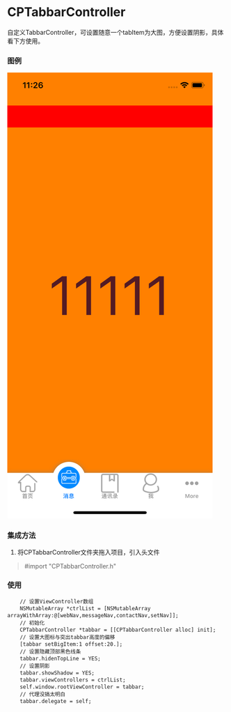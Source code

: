 # CPTabbarController
自定义TabbarController，可设置随意一个tabItem为大图，方便设置阴影，具体看下方使用。

### 图例
![image](https://github.com/Bo-Po/Tool/blob/master/Base/CPTabbarController/tabbar.png)
### 集成方法
   1. 将CPTabbarController文件夹拖入项目，引入头文件 
   > #import "CPTabbarController.h"

### 使用
``` 
    // 设置ViewController数组
    NSMutableArray *ctrlList = [NSMutableArray arrayWithArray:@[webNav,messageNav,contactNav,setNav]];
    // 初始化
    CPTabbarController *tabbar = [[CPTabbarController alloc] init];
    // 设置大图标与突出tabbar高度的偏移
    [tabbar setBigItem:1 offset:20.];
    // 设置隐藏顶部黑色线条
    tabbar.hidenTopLine = YES;
    // 设置阴影
    tabbar.showShadow = YES;
    tabbar.viewControllers = ctrlList;
    self.window.rootViewController = tabbar;
    // 代理没搞太明白
    tabbar.delegate = self;
  ```
